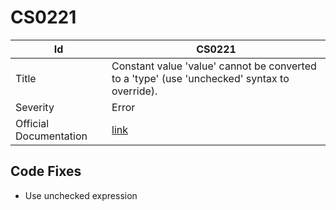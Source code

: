 # CS0221

| Id                     | CS0221                                                                                          |
| ---------------------- | ----------------------------------------------------------------------------------------------- |
| Title                  | Constant value 'value' cannot be converted to a 'type' \(use 'unchecked' syntax to override\)\. |
| Severity               | Error                                                                                           |
| Official Documentation | [link](http://docs.microsoft.com/en-us/dotnet/csharp/misc/cs0221)                               |

## Code Fixes

* Use unchecked expression

